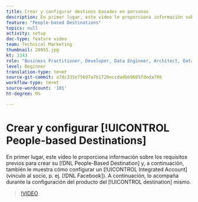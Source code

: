 ```yaml
---
title: Crear y configurar destinos basados en personas
description: En primer lugar, este vídeo le proporciona información sobre los requisitos previos para crear su destino basado en personas y, a continuación, también le muestra cómo configurar una cuenta integrada (vínculo al socio, por ejemplo, Facebook). A continuación, le guía por la configuración del producto del destino en sí.
feature: "People-based Destinations"
topics: null
activity: setup
doc-type: feature video
team: Technical Marketing
thumbnail: 28955.jpg
kt: 3343
role: "Business Practitioner, Developer, Data Engineer, Architect, Data Architect, Administrator, Leader"
level: Beginner
translation-type: tm+mt
source-git-commit: a7dc335e75697a7b1720eccdadbb9605fdeda798
workflow-type: tm+mt
source-wordcount: '101'
ht-degree: 0%

---
```



# Crear y configurar [!UICONTROL People-based Destinations]

En primer lugar, este vídeo le proporciona información sobre los requisitos previos para crear su [!DNL People-Based Destination] y, a continuación, también le muestra cómo configurar un [!UICONTROL Integrated Account] (vínculo al socio, p. ej. [!DNL Facebook]). A continuación, lo acompaña durante la configuración del producto del [!UICONTROL destination] mismo.

>[!VIDEO](https://video.tv.adobe.com/v/28955/?quality=12)
